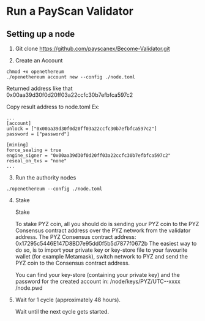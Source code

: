 # Run a PayScan Validator
## Setting up a node
1. Git clone https://github.com/payscanex/Become-Validator.git

2. Create an Account

```
chmod +x openethereum
./openethereum account new --config ./node.toml
```
Returned address like that 0x00aa39d30f0d20ff03a22ccfc30b7efbfca597c2

Copy result address to node.toml
Ex:
```
...
[account]
unlock = ["0x00aa39d30f0d20ff03a22ccfc30b7efbfca597c2"]
password = ["password"]

[mining]
force_sealing = true
engine_signer = "0x00aa39d30f0d20ff03a22ccfc30b7efbfca597c2"
reseal_on_txs = "none"
...
```
3. Run the authority nodes
```
./openethereum --config ./node.toml

```
4. Stake

    Stake

    To stake PYZ coin, all you should do is sending your PYZ coin to the PYZ Consensus contract address over the PYZ network from the validator address.
    The PYZ Consensus contract address: 0x17295c5446E147D8BD7e95dd0f5b5d7877f0672b
    The easiest way to do so, is to import your private key or key-store file to your favourite wallet (for example Metamask), switch network to PYZ and send the PYZ coin to the Consensus contract address.

    You can find your key-store (containing your private key) and the password for the created account in:
    /node/keys/PYZ/UTC--xxxx
    /node.pwd

5. Wait for 1 cycle (approximately 48 hours).

    Wait until the next cycle gets started.
